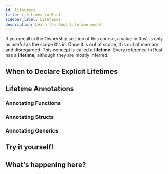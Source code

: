 ```yaml
---
id: lifetimes
title: Lifetimes in Rust
sidebar_label: Lifetimes
description: Learn the Rust lifetime model.
---
```


If you recall in the Ownership section of this course, a value in Rust is only as useful as the scope it's in. Once it is out of scope, it is out of memory and disregarded. This concept is called a **lifetime**.  Every reference in Rust has a **lifetime**, although they are mostly inferred.

## When to Declare Explicit Lifetimes


## Lifetime Annotations

### Annotating Functions

### Annotating Structs

### Annotating Generics

## Try it yourself!

## What's happening here?
